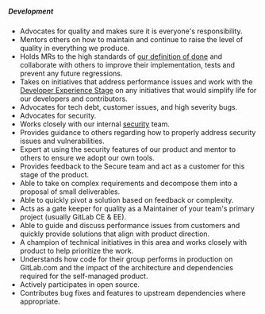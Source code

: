 ##### Development

* Advocates for quality and makes sure it is everyone's responsibility.
* Mentors others on how to maintain and continue to raise the level of quality in everything we produce.
* Holds MRs to the high standards of [our definition of done](https://docs.gitlab.com/ee/development/contributing/merge_request_workflow.html#definition-of-done) and collaborate with others to improve their implementation, tests and prevent any future regressions.
* Takes on initiatives that address performance issues and work with the [Developer Experience Stage](/handbook/engineering/infrastructure-platforms/developer-experience/) on any initiatives that would simplify life for our developers and contributors.
* Advocates for tech debt, customer issues, and high severity bugs.
* Advocates for security.
* Works closely with our internal [security](/handbook/security/) team.
* Provides guidance to others regarding how to properly address security issues and vulnerabilities.
* Expert at using the security features of our product and mentor to others to ensure we adopt our own tools.
* Provides feedback to the Secure team and act as a customer for this stage of the product.
* Able to take on complex requirements and decompose them into a proposal of small deliverables.
* Able to quickly pivot a solution based on feedback or complexity.
* Acts as a gate keeper for quality as a Maintainer of your team's primary project (usually GitLab CE & EE).
* Able to guide and discuss performance issues from customers and quickly provide solutions that align with product direction.
* A champion of technical initiatives in this area and works closely with product to help prioritize the work.
* Understands how code for their group performs in production on GitLab.com and the impact of the architecture and dependencies required for the self-managed product.
* Actively participates in open source.
* Contributes bug fixes and features to upstream dependencies where appropriate.

